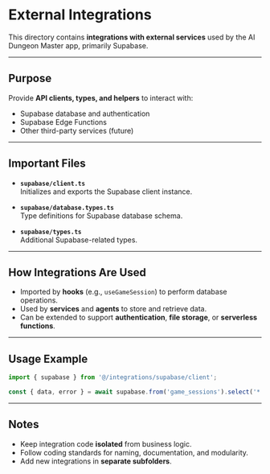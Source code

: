 # External Integrations

This directory contains **integrations with external services** used by the AI Dungeon Master app, primarily Supabase.

---

## **Purpose**

Provide **API clients, types, and helpers** to interact with:

- Supabase database and authentication
- Supabase Edge Functions
- Other third-party services (future)

---

## **Important Files**

- **`supabase/client.ts`**  
  Initializes and exports the Supabase client instance.

- **`supabase/database.types.ts`**  
  Type definitions for Supabase database schema.

- **`supabase/types.ts`**  
  Additional Supabase-related types.

---

## **How Integrations Are Used**

- Imported by **hooks** (e.g., `useGameSession`) to perform database operations.
- Used by **services** and **agents** to store and retrieve data.
- Can be extended to support **authentication**, **file storage**, or **serverless functions**.

---

## **Usage Example**

```typescript
import { supabase } from '@/integrations/supabase/client';

const { data, error } = await supabase.from('game_sessions').select('*');
```

---

## **Notes**

- Keep integration code **isolated** from business logic.
- Follow coding standards for naming, documentation, and modularity.
- Add new integrations in **separate subfolders**.
